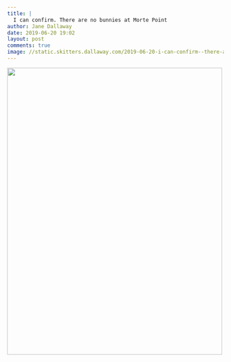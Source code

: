 ```yaml
---
title: |
  I can confirm. There are no bunnies at Morte Point
author: Jane Dallaway
date: 2019-06-20 19:02
layout: post
comments: true
image: //static.skitters.dallaway.com/2019-06-20-i-can-confirm--there-are-no-bunnies-at-morte-point-thumb-1-IMG-9447.JPG
---
```


<div>
        <a href="//static.skitters.dallaway.com/2019-06-20-i-can-confirm--there-are-no-bunnies-at-morte-point-fullsize-1-IMG-9447.JPG">
          <img src="//static.skitters.dallaway.com/2019-06-20-i-can-confirm--there-are-no-bunnies-at-morte-point-thumb-1-IMG-9447.JPG" width="500" height="667"/>
        </a>
      </div>


  
      